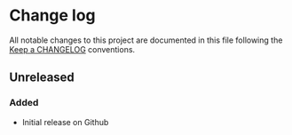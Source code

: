 # Change log
All notable changes to this project are documented in this file following the [Keep a CHANGELOG](http://keepachangelog.com) conventions.

## Unreleased
### Added
- Initial release on Github




